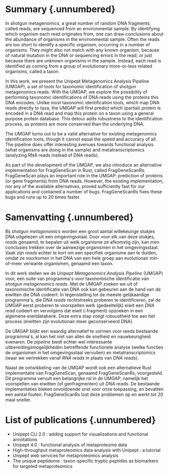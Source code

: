 # Summary {.unnumbered}

In shotgun metagenomics, a great number of random DNA fragments, called
reads, are sequenced from an environmental sample. By identifying which
organism each read originates from, one can draw conclusions about the
abundance of organisms in the environmental sample. Often the reads
are too short to identify a specific organism, occurring in a number of
organisms. They might also not match with any known organism, because of
natural mutation in the DNA or sequencing errors in the read; or just
because there are unknown organisms in the sample. Instead, each read is
identified as coming from a group of evolutionary more-or-less related
organisms, called a taxon.

<!-- TODO abundance: gevaarlijk om te zeggen, want sequenering zorgt voor bias in organismes -->

In this work, we present the Unipept Metagenomics Analysis Pipeline
(UMGAP), a set of tools for taxonomic identification of shotgun
metagenomics reads. With the UMGAP, we explore the possibility of
performing taxonomic identifications of DNA reads using the proteins
this DNA encodes. Unlike most taxonomic identification tools, which map
DNA reads directly to taxa, the UMGAP will first predict which (partial)
protein is encoded in a DNA read and map this protein on a taxon using
a general purpose protein database. This detour adds robustness to
the identification process, as proteins are more conserved than the
underlying DNA.

The UMGAP turns out to be a valid alternative for existing metagenomics
identification tools, though it cannot equal the speed and accuracy
of all. The pipeline does offer interesting avenues towards
functional analysis (what organisms are doing in the sample) and
metatranscriptomics (analyzing RNA reads instead of DNA reads).

As part of the development of the UMGAP, we also introduce an
alternative implementation for FragGeneScan in Rust, called
FragGeneScanRs. FragGeneScan plays an important role in the UMGAP:
prediction of proteins (or gene fragments) from DNA reads. However, the
existing implementation, nor any of the available alternatives, proved
sufficiently fast for our applications and contained a number of bugs.
FragGeneScanRs fixes these bugs and runs up to 20 times faster.

# Samenvatting {.unnumbered}

Bij *shotgun metagenomics* worden een groot aantal willekeurige
stukjes DNA uitgelezen uit een omgevingsstaal. Door voor elk van deze
stukjes, *reads* genaamd, te bepalen uit welk organisme ze afkomstig
zijn, kan men conclusies trekken over de aanwezige organismen in het
omgevingsstaal. Vaak zijn *reads* echter te kort om een specifiek
organisme aan te duiden, omdat ze voorkomen in het DNA van een hele
groep aan evolutionair min-of-meer verwante organismen, genaamd een
taxon.

In dit werk stellen we de *Unipept Metagenomics Analysis Pipeline*
(UMGAP) voor, een suite van programma's voor taxonomische identificatie
van *shotgun metagenomics reads*. Met de UMGAP zoeken we uit of
taxonomische identificatie van DNA ook kan gebeuren aan de hand van de
eiwitten die DNA codeert. In tegenstelling tot de meeste gelijkaardige
programma's, die *DNA reads* rechtstreeks proberen te identificeren, zal
de UMGAP eerst proberen te voorspellen welk (gedeeltelijk) eiwit een
*DNA read* codeert en vervolgens dat eiwit (-fragment) opzoeken in een
algemene eiwitdatabank. Deze extra stap voegt robuustheid toe aan het
process (eiwitten zijn evolutionair meer geconserveerd DNA).

De UMGAP blijkt een waardig alternatief te vormen voor reeds
bestaande programma's, al kan het niet van allen de snelheid en
nauwkeurigheid evenaren. De *pipeline* biedt echter wel interessante
uitbereidingsmogelijkheden betreffende functionele analyse (welke
functies de organismen in het omgevingsstaal vervullen) en
metatranscriptomics (waar we vertrekken vanaf *RNA reads* in plaats van
*DNA reads*).

Naast de ontwikkeling van de UMGAP wordt ook een alternatieve Rust
implementatie van FragGeneScan, genaamd FragGeneScanRs, voorgesteld.
Dit programma vervult een belangrijke rol in de UMGAP, namelijk het
voorspellen van eiwitten (of genfragmenten) uit *DNA reads*. De
bestaande implementaties bleken onvoldoende snel voor onze toepassing,
en bevatten een aantal fouten. FragGeneScanRs lost deze problemen op en
werkt tot 20 maal sneller.

# List of publications {.unnumbered}

<!-- TODO format publication list -->

* Unipept CLI 2.0 : adding support for visualizations and functional annotations
* Unipept 4.0 : functional analysis of metaproteome data
* High-throughput metaproteomics data analysis with Unipept : a tutorial
* Unipept web services for metaproteomics analysis
* The unique peptidome : taxon-specific tryptic peptides as biomarkers for targeted metaproteomics

